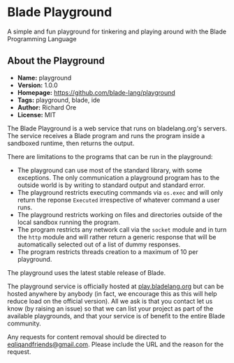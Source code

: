 # Blade Playground

A simple and fun playground for tinkering and playing around with the Blade Programming Language

## About the Playground

- **Name:** playground
- **Version:** 1.0.0
- **Homepage:** https://github.com/blade-lang/playground
- **Tags:** playground, blade, ide
- **Author:** Richard Ore
- **License:** MIT

The Blade Playground is a web service that runs on bladelang.org's servers. The service receives a Blade program and runs the program inside a sandboxed runtime, then returns the output.

There are limitations to the programs that can be run in the playground:

- The playground can use most of the standard library, with some exceptions. The only communication a playground program has to the outside world is by writing to standard output and standard error.
- The playground restricts executing commands via `os.exec` and will only return the reponse `Executed` irrespective of whatever command a user runs.
- The playground restricts working on files and directories outside of the local sandbox running the program.
- The program restricts any network call via the `socket` module and in turn the `http` module and will rather return a generic response that will be automatically selected out of a list of dummy responses.
- The program restricts threads creation to a maximum of 10 per playground.

The playground uses the latest stable release of Blade.

The playground service is officially hosted at [play.bladelang.org](https://play.bladelang.org/) but can be hosted anywhere by anybody (in fact, we encourage this as this will help reduce load on the official version). All we ask is that you contact let us know (by raising an issue) so that we can list your project as part of the available playgrounds, and that your service is of benefit to the entire Blade community.

Any requests for content removal should be directed to eqliqandfriends@gmail.com. Please include the URL and the reason for the request.

